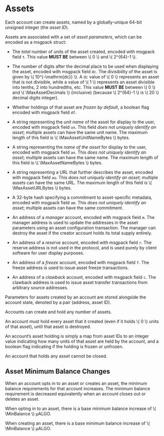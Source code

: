 $$
\newcommand \MinBalance {b_\min}
\newcommand \Asset {\mathrm{Asa}}
\newcommand \MaxAssetDecimals {\Asset_{d,\max}}
\newcommand \MaxAssetNameBytes {\Asset_{n,\max}}
\newcommand \MaxAssetUnitNameBytes {\Asset_{u,\max}}
\newcommand \MaxAssetURLBytes {\Asset_{r,\max}}
$$

# Assets

Each account can create assets, named by a globally-unique 64-bit unsigned
integer (the _asset ID_).

Assets are associated with a set of _asset parameters_, which can be encoded as a
msgpack struct:

- The _total_ number of units of the asset created, encoded with msgpack field `t`.
This value **MUST BE** between \\( 0 \\) and \\( 2^{64}-1 \\).

- The number of digits after the decimal place to be used when displaying the asset,
encoded with msgpack field `dc`. The divisibility of the asset is given by \\( 10^{-\mathrm{dc}} \\).
A `dc` value of \\( 0 \\) represents an asset that is not divisible, while a value of \\( 1 \\)
represents an asset divisible into tenths, 2 into hundredths, etc. This value **MUST BE**
between \\( 0 \\) and \\( \MaxAssetDecimals \\) (inclusive) (because \\( 2^{64}-1 \\)
is \\( 20 \\) decimal digits integer).

- Whether holdings of that asset are _frozen by default_, a boolean flag encoded
with msgpack field `df`.

- A string representing the _unit name_ of the asset for display to the user, encoded
with msgpack field `un`. This field _does not uniquely identify an asset_; multiple
assets can have the same unit name. The maximum length of this field is \\( \MaxAssetUnitNameBytes \\)
bytes.

- A string representing the _name of the asset_ for display to the user, encoded
with msgpack field `an`. This _does not uniquely identify an asset_; multiple assets
can have the same name. The maximum length of this field is \\( \MaxAssetNameBytes \\)
bytes.

- A string representing a URL that further describes the asset, encoded with msgpack
field `au`. This _does not uniquely identify an asset_; multiple assets can have the
same URL. The maximum length of this field is \\( \MaxAssetURLBytes \\) bytes.

- A 32-byte hash specifying a commitment to asset-specific metadata, encoded with
msgpack field `am`. This _does not uniquely identify an asset_; multiple assets can
have the same commitment.

- An address of a _manager_ account, encoded with msgpack field `m`. The manager
address is used to update the addresses in the asset parameters using an asset
configuration transaction. The manager can destroy the asset if the creator account
holds its total supply entirely.

- An address of a _reserve_ account, encoded with msgpack field `r`. The reserve
address is not used in the protocol, and is used purely by client software for
user display purposes.

- An address of a _freeze_ account, encoded with msgpack field `f`. The freeze
address is used to issue asset freeze transactions.

- An address of a _clawback_ account, encoded with msgpack field `c`. The clawback
address is used to issue asset transfer transactions from arbitrary source addresses.

Parameters for assets created by an account are stored alongside the account state,
denoted by a pair (address, asset ID).

Accounts can create and hold any number of assets.

An account must hold every asset that it created (even if it holds \\( 0 \\) units
of that asset), until that asset is destroyed.

An account’s asset holding is simply a map from asset IDs to an integer value indicating
how many units of that asset are held by the account, and a boolean flag indicating
if the holding is frozen or unfrozen. 

An account that holds any asset cannot be closed.

## Asset Minimum Balance Changes

When an account opts in to an asset or creates an asset, the minimum balance requirements
for that account increases. The minimum balance requirement is decreased equivalently
when an account closes out or deletes an asset.

When opting in to an asset, there is a base minimum balance increase of
\\( \MinBalance \\) μALGO.

When creating an asset, there is a base minimum balance increase of
\\( \MinBalance \\) μALGO.